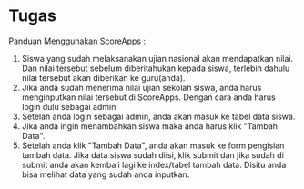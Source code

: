 # Tugas

Panduan Menggunakan ScoreApps :
1. Siswa yang sudah melaksanakan ujian nasional akan mendapatkan nilai. Dan nilai tersebut sebelum diberitahukan kepada siswa, terlebih dahulu nilai tersebut akan diberikan ke guru(anda).
2. Jika anda sudah menerima nilai ujian sekolah siswa, anda harus menginputkan nilai tersebut di ScoreApps. Dengan cara anda harus login dulu sebagai admin.
3. Setelah anda login sebagai admin, anda akan masuk ke tabel data siswa.
4. Jika anda ingin menambahkan siswa maka anda harus klik "Tambah Data".
5. Setelah anda klik "Tambah Data", anda akan masuk ke form pengisian tambah data. Jika data siswa sudah diisi, klik submit dan jika sudah di submit anda akan kembali lagi ke index/tabel tambah data. Disitu anda bisa melihat data yang sudah anda inputkan.


